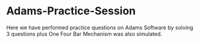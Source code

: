 # Adams-Practice-Session

Here we have performed practice questions on Adams Software by solving 3 questions plus One Four Bar Mechanism was also simulated.
